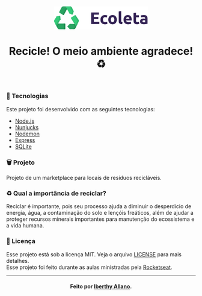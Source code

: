 <h1 align="center">
  <img src="./public/assets/logo.svg" width="250px" /><br>
      <br>
    <b>Recicle! O meio ambiente agradece! ♻️</b> 
</h1>

<br>

### :bookmark_tabs: Tecnologias
Este projeto foi desenvolvido com as seguintes tecnologias:
- [Node.js](https://nodejs.org/en/)
- [Nunjucks](https://mozilla.github.io/nunjucks/)
- [Nodemon](https://nodemon.io/)
- [Express](https://expressjs.com/pt-br/)
- [SQLite](https://www.sqlite.org/index.html)


### :wastebasket: Projeto

Projeto de um marketplace para locais de resíduos recicláveis.

### :recycle: Qual a importância de reciclar? <br>
Reciclar é importante, pois seu processo ajuda a diminuir o desperdício de energia, água, a contaminação do solo e lençóis freáticos, além de ajudar a proteger recursos minerais importantes para manutenção do ecossistema e a vida humana.

### :memo: Licença

Esse projeto está sob a licença MIT. Veja o arquivo [LICENSE](LICENSE.md) para mais detalhes.
<br>
Esse projeto foi feito durante as aulas ministradas pela [Rocketseat](https://rocketseat.com.br/).

---
<h4 align="center">
    Feito por <a href="https://www.linkedin.com/in/iberthy-allano-bba4771a4" target="_blank"> Iberthy Allano</a>.
</h4>

